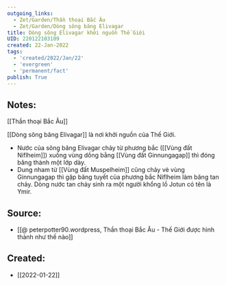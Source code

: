 ```yaml
---
outgoing_links:
  - Zet/Garden/Thần thoại Bắc Âu
  - Zet/Garden/Dòng sông băng Elivagar
title: Dòng sông Elivagar khởi nguồn Thế Giới
UID: 220122103109
created: 22-Jan-2022
tags:
  - 'created/2022/Jan/22'
  - 'evergreen'
  - 'permanent/fact'
publish: True
---
```

## Notes:
[[Thần thoại Bắc Âu]]

[[Dòng sông băng Elivagar]] là nơi khởi nguồn của Thế Giới.
- Nước của sông băng Elivagar chảy từ phương bắc ([[Vùng đất Niflheim]]) xuống vùng dồng bằng [[Vùng đất Ginnungagap]] thì đóng băng thành một lớp dày.
- Dung nham từ [[Vùng đất Muspelheim]] cũng chảy vè vùng Ginnungagap thì gặp băng tuyết của phương bắc Niflheim làm băng tan chảy. Dòng nước tan chảy sinh ra một người khổng lồ Jotun có tên là Ymir.

## Source:
- [[@ peterpotter90.wordpress, Thần thoại Bắc Âu - Thế Giới được hình thành như thế nào]]



## Created:
- [[2022-01-22]]
